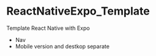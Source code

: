 # ReactNativeExpo_Template
Template React Native with Expo
- Nav
- Mobile version and destkop separate
